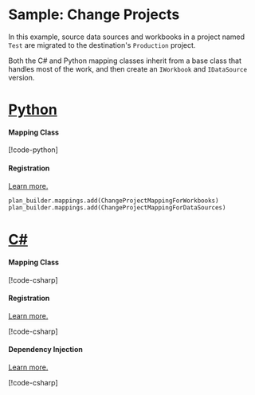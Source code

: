 # Sample: Change Projects

In this example, source data sources and workbooks in a project named `Test` are migrated to the destination's `Production` project.

Both the C# and Python mapping classes inherit from a base class that handles most of the work, and then create an `IWorkbook` and `IDataSource` version.

# [Python](#tab/Python)

#### Mapping Class

[!code-python[](../../../../examples/Python.ExampleApplication/hooks/mappings/change_project_mapping.py)]

#### Registration

[Learn more.](~/samples/intro.md?tabs=Python#hook-registration)

[//]: <> (Adding this as code as regions are not supported in Python snippets)
```Python
plan_builder.mappings.add(ChangeProjectMappingForWorkbooks)
plan_builder.mappings.add(ChangeProjectMappingForDataSources)
```

# [C#](#tab/CSharp)

#### Mapping Class

[!code-csharp[](../../../../examples/Csharp.ExampleApplication/Hooks/Mappings/ChangeProjectMapping.cs#class)]

#### Registration

[Learn more.](~/samples/intro.md?tabs=CSharp#hook-registration)

[!code-csharp[](../../../../examples/Csharp.ExampleApplication/MyMigrationApplication.cs#ChangeProjectMapping-Registration)]

#### Dependency Injection

[Learn more.](~/articles/dependency_injection.md)

[!code-csharp[](../../../../examples/Csharp.ExampleApplication/Program.cs#ChangeProjectMapping-DI)]
